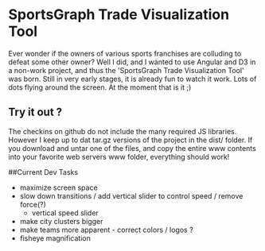 # SportsGraph Trade Visualization Tool
Ever wonder if the owners of various sports franchises are colluding to defeat some other owner?
Well I did, and I wanted to use Angular and D3 in a non-work project, and thus the 'SportsGraph Trade Visualization Tool' was born.
Still in very early stages, it is already fun to watch it work. Lots of dots flying around the screen. At the moment that is it ;)

## Try it out ?
The checkins on github do not include the many required JS libraries.
However I keep up to dat tar.gz versions of the project in the dist/ folder. If you download and untar one of the files, and copy the entire www contents into your favorite web servers www folder, everything should work!

##Current Dev Tasks
* maximize screen space
* slow down transitions / add vertical slider to control speed / remove force(?)
  * vertical speed slider
* make city clusters bigger
* make teams more apparent - correct colors / logos ?
* fisheye magnification
